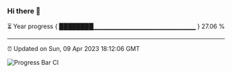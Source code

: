 ### Hi there 👋

⏳ Year progress { ████████▁▁▁▁▁▁▁▁▁▁▁▁▁▁▁▁▁▁▁▁▁▁ } 27.06 %

---

⏰ Updated on Sun, 09 Apr 2023 18:12:06 GMT

![Progress Bar CI](https://github.com/liununu/liununu/workflows/Progress%20Bar%20CI/badge.svg)
